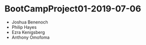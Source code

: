 # BootCampProject01-2019-07-06

* Joshua Benenoch
* Philip Hayes
* Ezra Kenigsberg
* Anthony Omofoma
